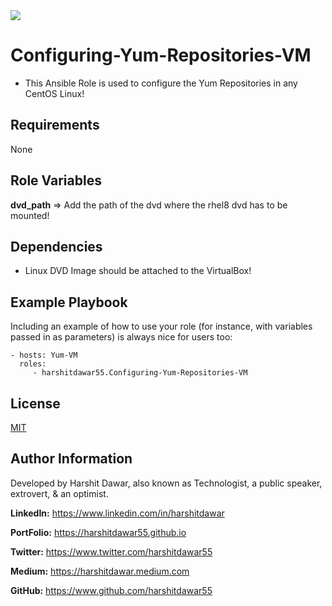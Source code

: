 <img src = "https://img.shields.io/badge/version-1.1.1-brightgreen" />

Configuring-Yum-Repositories-VM
=========

* This Ansible Role is used to configure the Yum Repositories in any CentOS Linux!

Requirements
------------
None

Role Variables
--------------

**dvd_path** =>  Add the path of the dvd where the rhel8 dvd has to be mounted!


Dependencies
------------

* Linux DVD Image should be attached to the VirtualBox!


Example Playbook
----------------

Including an example of how to use your role (for instance, with variables passed in as parameters) is always nice for users too:

    - hosts: Yum-VM
      roles:
         - harshitdawar55.Configuring-Yum-Repositories-VM

License
-------

[MIT](https://github.com/HarshitDawar55/Configuring-Yum-Repositories-VM/blob/main/LICENSE)

Author Information
------------------

Developed by Harshit Dawar, also known as Technologist, a public speaker, extrovert, & an optimist.

**LinkedIn:** https://www.linkedin.com/in/harshitdawar

**PortFolio:** https://harshitdawar55.github.io

**Twitter:** https://www.twitter.com/harshitdawar55

**Medium:** https://harshitdawar.medium.com

**GitHub:** https://www.github.com/harshitdawar55
